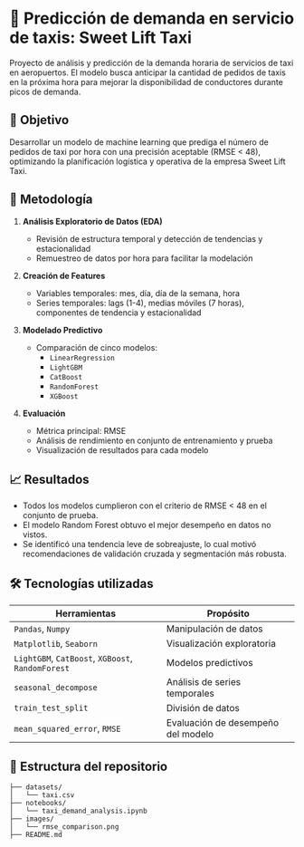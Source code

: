 # 🚕 Predicción de demanda en servicio de taxis: Sweet Lift Taxi

Proyecto de análisis y predicción de la demanda horaria de servicios de taxi en aeropuertos. El modelo busca anticipar la cantidad de pedidos de taxis en la próxima hora para mejorar la disponibilidad de conductores durante picos de demanda.

## 📌 Objetivo
Desarrollar un modelo de machine learning que prediga el número de pedidos de taxi por hora con una precisión aceptable (RMSE < 48), optimizando la planificación logística y operativa de la empresa Sweet Lift Taxi.

## 🧠 Metodología
1. **Análisis Exploratorio de Datos (EDA)**  
   - Revisión de estructura temporal y detección de tendencias y estacionalidad
   - Remuestreo de datos por hora para facilitar la modelación

2. **Creación de Features**  
   - Variables temporales: mes, día, día de la semana, hora
   - Series temporales: lags (1-4), medias móviles (7 horas), componentes de tendencia y estacionalidad

3. **Modelado Predictivo**  
   - Comparación de cinco modelos:
     - `LinearRegression`
     - `LightGBM`
     - `CatBoost`
     - `RandomForest`
     - `XGBoost`

4. **Evaluación**  
   - Métrica principal: RMSE
   - Análisis de rendimiento en conjunto de entrenamiento y prueba
   - Visualización de resultados para cada modelo

## 📈 Resultados
- Todos los modelos cumplieron con el criterio de RMSE < 48 en el conjunto de prueba.
- El modelo Random Forest obtuvo el mejor desempeño en datos no vistos.
- Se identificó una tendencia leve de sobreajuste, lo cual motivó recomendaciones de validación cruzada y segmentación más robusta.

## 🛠️ Tecnologías utilizadas
| Herramientas              | Propósito                          |
|---------------------------|------------------------------------|
| `Pandas`, `Numpy`         | Manipulación de datos              |
| `Matplotlib`, `Seaborn`   | Visualización exploratoria         |
| `LightGBM`, `CatBoost`, `XGBoost`, `RandomForest` | Modelos predictivos     |
| `seasonal_decompose`      | Análisis de series temporales      |
| `train_test_split`        | División de datos                  |
| `mean_squared_error`, `RMSE` | Evaluación de desempeño del modelo |

## 📁 Estructura del repositorio
```text
├── datasets/
│   └── taxi.csv
├── notebooks/
│   └── taxi_demand_analysis.ipynb
├── images/
│   └── rmse_comparison.png
├── README.md
